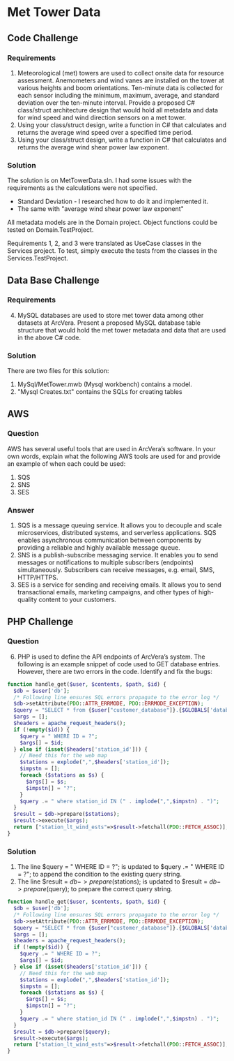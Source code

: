 # Met Tower Data

## Code Challenge
### Requirements
1. Meteorological (met) towers are used to collect onsite data for resource assessment. Anemometers and wind vanes are installed on the tower at various heights and boom orientations. Ten-minute data is collected for each sensor including the minimum, maximum,  average, and standard deviation over the ten-minute interval. Provide a proposed C#  class/struct architecture design that would hold all metadata and data for wind speed and wind direction sensors on a met tower. 
1. Using your class/struct design, write a function in C# that calculates and returns the average wind speed over a specified time period.  
1. Using your class/struct design, write a function in C# that calculates and returns the average wind shear power law exponent.
### Solution
The solution is on MetTowerData.sln.
I had some issues with the requirements as the calculations were not specified.
* Standard Deviation - I researched how to do it and implemented it.
* The same with "average wind shear power law exponent"

All metadata models are in the Domain project. Object functions could be tested on Domain.TestProject.

Requirements 1, 2, and 3 were translated as UseCase classes in the Services project. To test, simply execute the tests from the classes in the Services.TestProject. 

## Data Base Challenge
### Requirements
4) MySQL databases are used to store met tower data among other datasets at ArcVera. Present a  proposed MySQL database table structure that would hold the met tower metadata and data that are used in the above C# code. 
### Solution
There are two files for this solution:
1) MySql/MetTower.mwb (Mysql workbench) contains a model.
2) "Mysql Creates.txt" contains the SQLs for creating tables 

## AWS 
### Question
AWS has several useful tools that are used in ArcVera’s software. In your own words, explain
what the following AWS tools are used for and provide an example of when each could be used:
1. SQS
1. SNS
1. SES
### Answer
1. SQS is a message queuing service. It allows you to decouple and scale microservices, distributed systems, and serverless applications. SQS enables asynchronous communication between components by providing a reliable and highly available message queue.
1. SNS is a publish-subscribe messaging service. It enables you to send messages or notifications to multiple subscribers (endpoints) simultaneously. Subscribers can receive messages, e.g. email, SMS, HTTP/HTTPS.
1. SES is a service for sending and receiving emails. It allows you to send transactional emails, marketing campaigns, and other types of high-quality content to your customers.

## PHP Challenge
### Question
6) PHP is used to define the API endpoints of ArcVera’s system. The following is an example snippet
of code used to GET database entries. However, there are two errors in the code. Identify and fix the bugs:
```PHP
function handle_get($user, $contents, $path, $id) {
  $db = $user['db'];
  /* Following line ensures SQL errors propagate to the error log */
  $db->setAttribute(PDO::ATTR_ERRMODE, PDO::ERRMODE_EXCEPTION);
  $query = "SELECT * from {$user["customer_database"]}.{$GLOBALS['database_table']}";
  $args = [];
  $headers = apache_request_headers();
  if (!empty($id)) {
    $query = " WHERE ID = ?";
    $args[] = $id;
  } else if (isset($headers['station_id'])) {
    // Need this for the web map
    $stations = explode(",",$headers['station_id']);
    $impstn = [];
    foreach ($stations as $s) {
      $args[] = $s;
      $impstn[] = "?";
    }
    $query .= " where station_id IN (" . implode(",",$impstn) . ")";
  }
  $result = $db->prepare($stations);
  $result->execute($args);
  return ["station_lt_wind_ests"=>$result->fetchall(PDO::FETCH_ASSOC)];
}
```
### Solution
1. The line $query = " WHERE ID = ?"; is updated to $query .= " WHERE ID = ?"; to append the condition to the existing query string.
2. The line $result = $db->prepare($stations); is updated to $result = $db->prepare($query); to prepare the correct query string.
   
```PHP
function handle_get($user, $contents, $path, $id) {
  $db = $user['db'];
  /* Following line ensures SQL errors propagate to the error log */
  $db->setAttribute(PDO::ATTR_ERRMODE, PDO::ERRMODE_EXCEPTION);
  $query = "SELECT * from {$user["customer_database"]}.{$GLOBALS['database_table']}";
  $args = [];
  $headers = apache_request_headers();
  if (!empty($id)) {
    $query .= " WHERE ID = ?";
    $args[] = $id;
  } else if (isset($headers['station_id'])) {
    // Need this for the web map
    $stations = explode(",",$headers['station_id']);
    $impstn = [];
    foreach ($stations as $s) {
      $args[] = $s;
      $impstn[] = "?";
    }
    $query .= " where station_id IN (" . implode(",",$impstn) . ")";
  }
  $result = $db->prepare($query);
  $result->execute($args);
  return ["station_lt_wind_ests"=>$result->fetchall(PDO::FETCH_ASSOC)];
}
```
